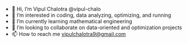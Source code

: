 - 👋 Hi, I’m Vipul Chalotra @vipul-chalo
- 👀 I’m interested in coding, data analyzing, optimizing, and running
- 🌱 I’m currently learning mathematical engineering
- 💞️ I’m looking to collaborate on data-oriented and optimization projects
- 📫 How to reach me vipulchalotra9@gmail.com

<!---
vipul-chalo/vipul-chalo is a ✨ special ✨ repository because its `README.md` (this file) appears on your GitHub profile.
You can click the Preview link to take a look at your changes.
--->
